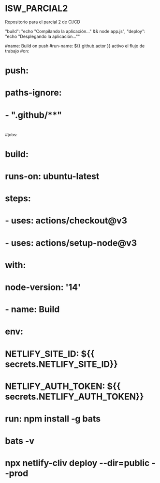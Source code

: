 # ISW_PARCIAL2
Repositorio para el parcial 2 de CI/CD


"build": "echo \"Compilando la aplicación...\" && node app.js",
"deploy": "echo \"Desplegando la aplicación...\""


#name: Build on push
#run-name: ${{ github.actor }} activo el flujo de trabajo
#on: 
#  push:
#    paths-ignore:
#      - ".github/**"
#
#jobs:
#  build:
#    runs-on: ubuntu-latest
#    steps:
#      - uses: actions/checkout@v3
#      - uses: actions/setup-node@v3
#        with:
#          node-version: '14'
#      - name: Build
#        env:
#          NETLIFY_SITE_ID: ${{ secrets.NETLIFY_SITE_ID}}
#          NETLIFY_AUTH_TOKEN: ${{ secrets.NETLIFY_AUTH_TOKEN}}
#        run:  npm install -g bats
#              bats -v
#              npx netlify-cliv deploy --dir=public --prod
